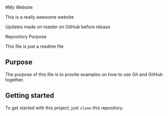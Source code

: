 #My Website

This is a really awesome website

Updates made on master on GitHub before rebase

 Repository Purpose

This file is just a readme file.

## Purpose

The purpose of this file is to provite examples 
on how to use Git and GitHub together.

## Getting started

To get started with this project, just `clone` this repository.

